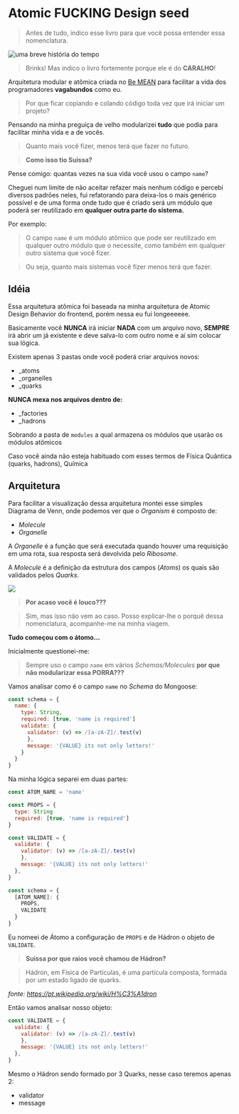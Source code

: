 # Atomic FUCKING Design seed

> Antes de tudo, indico esse livro para que vocë possa entender essa nomenclatura.

![uma breve história do tempo](https://i1.zst.com.br/images/uma-breve-historia-do-tempo-capa-comum-9788580576467-photo44272988-12-29-d.jpg)

> Brinks! Mas indico o livro fortemente porque ele é do **CARALHO**!

Arquitetura modular e atômica criada no [Be MEAN]() para facilitar a vida dos programadores **vagabundos** como eu.

> Por que ficar copiando e colando código toda vez que irá iniciar um projeto?

Pensando na minha preguiça de velho modularizei **tudo** que podia para facilitar minha vida e a de vocês.

> Quanto mais você fizer, menos terá que fazer no futuro.

> **Como isso tio Suissa?**

Pense comigo: quantas vezes na sua vida você usou o campo `name`?

Cheguei num limite de não aceitar refazer mais nenhum código e percebi diversos padrōes neles, fui refatorando para deixa-los o mais genérico possível e de uma forma onde tudo que é criado será um módulo que poderá ser reutilizado em **qualquer outra parte do sistema.**

Por exemplo:

> O campo `name` é um módulo atômico que pode ser reutilizado em qualquer outro módulo que o necessite, como também em qualquer outro sistema que você fizer.

> Ou seja, quanto mais sistemas você fizer menos terá que fazer.


## Idéia 

Essa arquitetura atômica foi baseada na minha arquitetura de Atomic Design Behavior do frontend, porém nessa eu fui longeeeeee.

Basicamente você **NUNCA** irá iniciar **NADA** com um arquivo novo, **SEMPRE** irá abrir um já existente e deve salva-lo com outro nome e aí sim colocar sua lógica.

Existem apenas 3 pastas onde você poderá criar arquivos novos:

- _atoms
- _organelles
- _quarks

**NUNCA mexa nos arquivos dentro de:**

- _factories
- _hadrons

Sobrando a pasta de `modules` a qual armazena os módulos que usarão os módulos atômicos


Caso você ainda não esteja habituado com esses termos de Física Quântica (quarks, hadrons), Química


## Arquitetura

Para facilitar a visualização dessa arquitetura montei esse simples Diagrama de Venn, onde podemos ver que o *Organism* é composto de:

- *Molecule*
- *Organelle*

A *Organelle* é a função que será executada quando houver uma requisição em uma rota, sua resposta será devolvida pelo *Ribosome*.

A *Molecule* é a definição da estrutura dos campos (*Atoms*) os quais são validados pelos *Quarks*.


![](http://i.imgur.com/zZQpbBN.png)

> **Por acaso você é louco???**


> Sim, mas isso não vem ao caso. Posso explicar-lhe o porquê dessa nomenclatura, acompanhe-me na minha viagem.

**Tudo começou com o átomo...**

Inicialmente questionei-me: 

> Sempre uso o campo `name` em vários *Schemas/Molecules* **por que não modularizar essa PORRA???**

Vamos analisar como é o campo `name` no *Schema* do Mongoose:

```js
const schema = {
  name: {
    type: String,
    required: [true, 'name is required']
    validate: {
      validator: (v) => /[a-zA-Z]/.test(v)
      },
      message: '{VALUE} its not only letters!'
    }
  }
}
```

Na minha lógica separei em duas partes:

```js
const ATOM_NAME = 'name'

const PROPS = { 
  type: String
  required: [true, 'name is required']
}

const VALIDATE = {
  validate: {
    validator: (v) => /[a-zA-Z]/.test(v)
    },
    message: '{VALUE} its not only letters!'
  },
}

const schema = {
  [ATOM_NAME]: {
    PROPS,
    VALIDATE
  }
}
```

Eu nomeei de Átomo a configuração de `PROPS` e de Hádron o objeto de `VALIDATE`.

> **Suissa por que raios você chamou de Hádron?**


> Hádron, em Física de Partículas, é uma partícula composta, formada por um estado ligado de quarks.

*fonte: https://pt.wikipedia.org/wiki/H%C3%A1dron*


Então vamos analisar nosso objeto:

```js
const VALIDATE = {
  validate: {
    validator: (v) => /[a-zA-Z]/.test(v)
    },
    message: '{VALUE} its not only letters!'
  },
}
```

Mesmo o Hádron sendo formado por 3 Quarks, nesse caso teremos apenas 2:

- validator
- message

